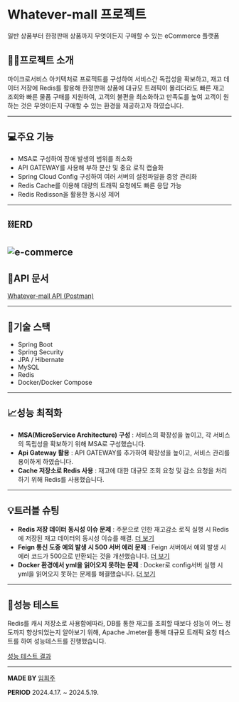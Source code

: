 # Whatever-mall 프로젝트
일반 상품부터 한정판매 상품까지 무엇이든지 구매할 수 있는 eCommerce 플랫폼
## 💁‍♀️프로젝트 소개
마이크로서비스 아키텍처로 프로젝트를 구성하여 서비스간 독립성을 확보하고, 
재고 데이터 저장에 Redis를 활용해 한정판매 상품에 대규모 트래픽이 몰리더라도 빠른 재고 조회와 빠른 물품 구매를 지원하여, 고객의 불편을 최소화하고 만족도를 높여 고객이 원하는 것은 무엇이든지 구매할 수 있는 환경을 제공하고자 하였습니다.

-----
## 💻주요 기능
- MSA로 구성하여 장애 발생의 범위를 최소화 
- API GATEWAY를 사용해 부하 분산 및 중요 로직 캡슐화
- Spring Cloud Config 구성하여 여러 서버의 설정파일을 중앙 관리화 
- Redis Cache를 이용해 대량의 트래픽 요청에도 빠른 응답 가능 
- Redis Redisson을 활용한 동시성 제어
-------------
## ⛓️ERD
![e-commerce](https://github.com/linxizhu1209/Whatever-mall/assets/146171215/c468a98f-3b26-441d-9706-b2f0d3202f9c)
-----------
## 📝API 문서 
[Whatever-mall API (Postman)](https://documenter.getpostman.com/view/30411399/2sA3JT1xnA)

-------------
## 🔧기술 스택
- Spring Boot
- Spring Security
- JPA / Hibernate
- MySQL
- Redis
- Docker/Docker Compose

------
## 📈성능 최적화
- **MSA(MicroService Architecture) 구성** : 서비스의 확장성을 높이고, 각 서비스의 독립성을 확보하기 위해 MSA로 구성했습니다.
- **Api Gateway 활용** : API GATEWAY를 추가하여 확장성을 높이고, 서비스 관리를 용이하게 하였습니다.
- **Cache 저장소로 Redis 사용** : 재고에 대한 대규모 조회 요청 및 감소 요청을 처리하기 위해 Redis를 사용했습니다.
--------
## 💡트러블 슈팅
- **Redis 저장 데이터 동시성 이슈 문제** : 주문으로 인한 재고감소 로직 실행 시 Redis에 저장된 재고 데이터의 동시성 이슈를 해결. [더 보기](https://blog.naver.com/dlahj1209/223441877421)
- **Feign 통신 도중 예외 발생 시 500 서버 에러 문제** : Feign 서버에서 예외 발생 시 에러 코드가 500으로 반환되는 것을 개선했습니다. [더 보기](https://blog.naver.com/dlahj1209/223447377496)
- **Docker 환경에서 yml을 읽어오지 못하는 문제** : Docker로 config서버 실행 시 yml을 읽어오지 못하는 문제를 해결했습니다. [더 보기](https://blog.naver.com/dlahj1209/223433369487)
----
## 🚀성능 테스트
Redis를 캐시 저장소로 사용함에따라, DB를 통한 재고를 조회할 때보다 성능이 어느 정도까지 향상되었는지 알아보기 위해,
Apache Jmeter를 통해 대규모 트래픽 요청 테스트를 하여 성능테스트를 진행했습니다. 

[성능 테스트 결과](https://brawny-yarrow-080.notion.site/70c8d4f15261442f9075bd151b114378?pvs=4)

---------------------
**MADE BY** [임희주](https://github.com/linxizhu1209)

**PERIOD** 2024.4.17. ~ 2024.5.19.